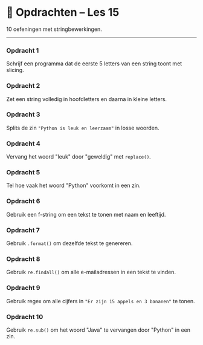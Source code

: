 # 🧩 Opdrachten – Les 15

10 oefeningen met stringbewerkingen.

---

### Opdracht 1
Schrijf een programma dat de eerste 5 letters van een string toont met slicing.

### Opdracht 2
Zet een string volledig in hoofdletters en daarna in kleine letters.

### Opdracht 3
Splits de zin `"Python is leuk en leerzaam"` in losse woorden.

### Opdracht 4
Vervang het woord "leuk" door "geweldig" met `replace()`.

### Opdracht 5
Tel hoe vaak het woord "Python" voorkomt in een zin.

### Opdracht 6
Gebruik een f-string om een tekst te tonen met naam en leeftijd.

### Opdracht 7
Gebruik `.format()` om dezelfde tekst te genereren.

### Opdracht 8
Gebruik `re.findall()` om alle e-mailadressen in een tekst te vinden.

### Opdracht 9
Gebruik regex om alle cijfers in `"Er zijn 15 appels en 3 bananen"` te tonen.

### Opdracht 10
Gebruik `re.sub()` om het woord "Java" te vervangen door "Python" in een zin.
